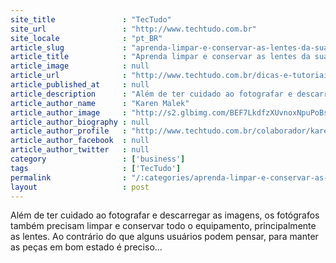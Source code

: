 ```yaml
---
site_title               : "TecTudo"
site_url                 : "http://www.techtudo.com.br"
site_locale              : "pt_BR"
article_slug             : "aprenda-limpar-e-conservar-as-lentes-da-sua-camera-fotografica"
article_title            : "Aprenda limpar e conservar as lentes da sua câmera fotográfica"
article_image            : null
article_url              : "http://www.techtudo.com.br/dicas-e-tutoriais/noticia/2016/03/aprenda-limpar-e-conservar-lentes-da-sua-camera-fotografica.html"
article_published_at     : null
article_description      : "Além de ter cuidado ao fotografar e descarregar as imagens, os fotógrafos também precisam limpar e conservar todo o equipamento, principalmente as lentes. Ao contrário do que alguns usuários podem pensar, para manter as peças em bom estado é preciso..."
article_author_name      : "Karen Malek"
article_author_image     : "http://s2.glbimg.com/BEF7LkdfzXUvnoxNpuPoBscIgGg=/30x30/s2.glbimg.com/360PllCf8FOKbdhfHpZwur7hslQ=/0x34:140x174/140x140/s.glbimg.com/po/tt2/f/original/2016/03/10/k_1.jpg"
article_author_biography : null
article_author_profile   : "http://www.techtudo.com.br/colaborador/karen-malek.html"
article_author_facebook  : null
article_author_twitter   : null
category                 : ['business']
tags                     : ['TecTudo']
permalink                : "/:categories/aprenda-limpar-e-conservar-as-lentes-da-sua-camera-fotografica/"
layout                   : post
---
```


Além de ter cuidado ao fotografar e descarregar as imagens, os fotógrafos também precisam limpar e conservar todo o equipamento, principalmente as lentes. Ao contrário do que alguns usuários podem pensar, para manter as peças em bom estado é preciso...
